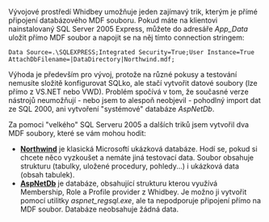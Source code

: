 <!-- dcterms:identifier = aspnetcz#49 -->
<!-- dcterms:title = AspNetDb a Northwind pro SQL Server 2005 Express -->
<!-- dcterms:abstract = Dva užitečné datové soubory pro SQL Express -->
<!-- np9:categoryId = 1 -->
<!-- x4w:category = IT -->
<!-- np9:authorId = 1 -->
<!-- np9:authorEmail = michal.valasek@altairis.cz -->
<!-- dcterms:creator = Michal Altair Valášek -->
<!-- dcterms:created = 2005-09-19T22:17:40.733+02:00 -->
<!-- dcterms:dateAccepted = 2005-09-19T22:17:40.733+02:00 -->

Vývojové prostředí Whidbey umožňuje jeden zajímavý trik, kterým je přímé připojení databázového MDF souboru. Pokud máte na klientovi nainstalovaný SQL Server 2005 Express, můžete do adresáře *App_Data* uložit přímo MDF soubor a napojit se na něj tímto connection stringem:

    Data Source=.\SQLEXPRESS;Integrated Security=True;User Instance=True
    AttachDbFilename=|DataDirectory|Northwind.mdf;

Výhoda je především pro vývoj, protože na různé pokusy a testování nemusíte složitě konfigurovat SQLko, ale stačí vytvořit datové soubory (lze přímo z VS.NET nebo VWD). Problém spočívá v tom, že současné verze nástrojů neumožňují - nebo jsem to alespoň neobjevil - pohodlný import dat ze SQL 2000, ani vytvoření "systémové" databáze *AspNetDb*.

Za pomoci "velkého" SQL Serveru 2005 a dalších triků jsem vytvořil dva MDF soubory, které se vám mohou hodit:

*   **[Northwind](https://www.cdn.altairis.cz/Blog/2005/20050919-Northwind.zip)** je klasická Microsoftí ukázková databáze. Hodí se, pokud si chcete něco vyzkoušet a nemáte jiná testovací data. Soubor obsahuje strukturu (tabulky, uložené procedury, pohledy...) i ukázková data (obsah tabulek).
*   **[AspNetDb](https://www.cdn.altairis.cz/Blog/2005/20050919-AspNetDb.zip)** je databáze, obsahující strukturu kterou využívá Membership, Role a Profile provider z Whidbey. Je možno ji vytvořit pomocí utilitky *aspnet_regsql.exe*, ale ta nepodporuje připojení přímo na MDF soubor. Databáze neobsahuje žádná data.